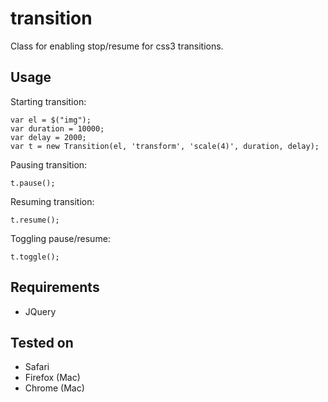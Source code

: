 # transition

Class for enabling stop/resume for css3 transitions.

## Usage

Starting transition:

    var el = $("img");
    var duration = 10000;
    var delay = 2000;
    var t = new Transition(el, 'transform', 'scale(4)', duration, delay); 

Pausing transition:

    t.pause();

Resuming transition:

    t.resume();

Toggling pause/resume:

    t.toggle();

## Requirements

- JQuery

## Tested on

- Safari
- Firefox (Mac)
- Chrome (Mac)

